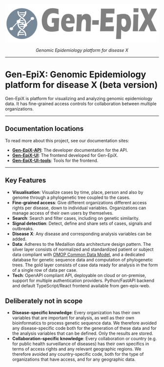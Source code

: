 <p align="center">
    <img src="assets/Gen-epix-logo.svg" alt="gen-epix-api-logo">
</p>
<p align="center">
    <em>Genomic Epidemiology platform for disease X</em>
</p>

---
# Gen-EpiX: Genomic Epidemiology platform for disease X (beta version)

Gen-EpiX is platform for visualizing and analyzing genomic epidemiology data. It has fine-grained access controls for collaboration between multiple organizations.

---

## Documentation locations
To read more about this project, see our documentation sites:
- **<a href="https://rivm-bioinformatics.github.io/gen-epix-api" target="_blank">Gen-EpiX-API</a>**: The developer documentation for the API.
- **<a href="https://rivm-bioinformatics.github.io/gen-epix-ui" target="_blank">Gen-EpiX-UI</a>**: The frontend developed for Gen-EpiX.
- **<a href="https://rivm-bioinformatics.github.io/gen-epix-ui-tools" target="_blank">Gen-EpiX-UI-tools</a>**: Tools for the frontend.

---

## Key Features

- **Visualisation**: Visualize cases by time, place, person and also by genome through a phylogenetic tree coupled to the cases.
- **Fine-grained access**: Give different organizations different access rights per disease, down to individual variables. Organizations can manage access of their own users by themselves.
- **Search**: Search and filter cases, including on genetic similarity.
- **Signal detection**: Detect, define and share sets of cases, signals and outbreaks.
- **Disease X**: Any disease and corresponding analysis variables can be added.
- **Data**: Adheres to the Medallion data architecture design pattern. The silver layer consists of normalized and standardized patient or subject data compliant with <a href="https://www.ohdsi.org/data-standardization" target="_blank">OMOP Common Data Model</a>, and a dedicated database for genetic sequence data and computation of phylogenetic trees. The gold layer consists of case data ready for analysis in the form of a single row of data per case.
- **Tech**: OpenAPI compliant API, deployable on cloud or on-premise, support for multiple authentication providers. Python/FastAPI backend and default TypeScript/React frontend available from gen-epix-web.

## Deliberately not in scope

- **Disease-specific knowledge**: Every organization has their own variables that are important for analysis, as well as their own bioinformatics to process genetic sequence data. We therefore avoided any disease-specific code both for the generation of these data and for the analysis variables that can be defined. Only the results are stored. 
- **Collaboration-specific knowledge**: Every collaboration or country (e.g. for public health surveillance of diseases) has their own specifics in terms of access rights and any relevant geographic regions. We therefore avoided any country-specific code, both for the type of organizations that have access, and for any geographic data. 

